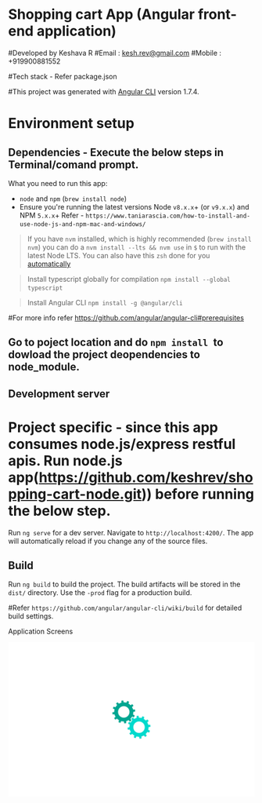# Shopping cart App (Angular front-end application)

#Developed by Keshava R 
#Email : kesh.rev@gmail.com
#Mobile : +919900881552

#Tech stack - Refer package.json


#This project was generated with [Angular CLI](https://github.com/angular/angular-cli) version 1.7.4.

# Environment setup
## Dependencies - Execute the below steps in Terminal/comand prompt.
What you need to run this app:
* `node` and `npm` (`brew install node`)
* Ensure you're running the latest versions Node `v8.x.x`+ (or `v9.x.x`) and NPM `5.x.x`+
Refer - `https://www.taniarascia.com/how-to-install-and-use-node-js-and-npm-mac-and-windows/`

> If you have `nvm` installed, which is highly recommended (`brew install nvm`) you can do a `nvm install --lts && nvm use` in `$` to run with the latest Node LTS. You can also have this `zsh` done for you [automatically](https://github.com/creationix/nvm#calling-nvm-use-automatically-in-a-directory-with-a-nvmrc-file)


>Install typescript globally for compilation
`npm install --global typescript`

>Install Angular CLI
`npm install -g @angular/cli` 

#For more info refer https://github.com/angular/angular-cli#prerequisites

## Go to poject location and do `npm install `to dowload the project deopendencies to node_module.

## Development server
# Project specific - since this app consumes node.js/express restful apis. Run node.js app(https://github.com/keshrev/shopping-cart-node.git)) before running the below step.

Run `ng serve` for a dev server. Navigate to `http://localhost:4200/`. The app will automatically reload if you change any of the source files.

## Build

Run `ng build` to build the project. The build artifacts will be stored in the `dist/` directory. Use the `-prod` flag for a production build.

#Refer `https://github.com/angular/angular-cli/wiki/build` for detailed build settings.

Application Screens 

![alt tag](https://github.com/keshrev/shopping-cart-screens/blob/master/Screen%20Shot%202018-05-07%20at%2007.55.50.png "Description goes here")
